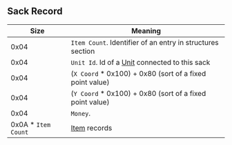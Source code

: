 ## Sack Record

 Size | Meaning
------|--------
 0x04 | `Item Count`. Identifier of an entry in structures section
 0x04 | `Unit Id`. Id of a [Unit](./Unit.md) connected to this sack
 0x04 | (`X Coord` * 0x100) + 0x80 (sort of a fixed point value)
 0x04 | (`Y Coord` * 0x100) + 0x80 (sort of a fixed point value)
 0x04 | `Money`.
 0x0A * `Item Count` | [Item](./Item.md) records
